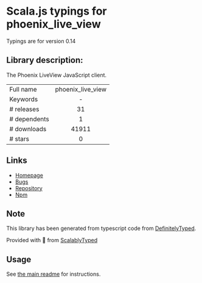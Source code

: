 
# Scala.js typings for phoenix_live_view

Typings are for version 0.14

## Library description:
The Phoenix LiveView JavaScript client.

|                    |                 |
| ------------------ | :-------------: |
| Full name          | phoenix_live_view |
| Keywords           | - |
| # releases         | 31 |
| # dependents       | 1 |
| # downloads        | 41911 |
| # stars            | 0 |

## Links
- [Homepage](https://github.com/phoenixframework/phoenix_live_view#readme)
- [Bugs](https://github.com/phoenixframework/phoenix_live_view/issues)
- [Repository](https://github.com/phoenixframework/phoenix_live_view)
- [Npm](https://www.npmjs.com/package/phoenix_live_view)
    


## Note
This library has been generated from typescript code from [DefinitelyTyped](https://definitelytyped.org).

Provided with :purple_heart: from [ScalablyTyped](https://github.com/oyvindberg/ScalablyTyped)

## Usage
See [the main readme](../../readme.md) for instructions.



